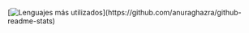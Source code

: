 [![Lenguajes más utilizados]([https://github-readme-stats.vercel.app/api/top-langs/?username=pgonzalezs1999&layout=compact](https://github-readme-stats.vercel.app/api/top-langs/?username=pgonzalezs1999&langs_count=10&layout=compact))](https://github.com/anuraghazra/github-readme-stats)
